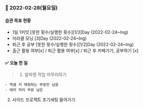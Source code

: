 ### 📆 2022-02-28(월요일)

#### 습관 목표 현황

- 1일 1커밋 [못한 횟수/실행한 횟수][1/3]Day (2022-02-24~Ing)
- 미라클 모닝 [3]Day (2022-02-24~Ing)
- 퇴근 후 공부 [못한 횟수/실행한 횟수][1/2]Day (2022-02-24~Ing)
- 출근 활용 여부[x] / 퇴근 활용 여부[x] / 퇴근 후 카페가기, 공부하기 [x]

#### ✅ 오늘 한 일

> 1. 알파엔 작업 마무리하기

    - 엑셀 키 매핑하는 부분만 남음
    - 에러 처리 부분 남은

2. 사이드 프로젝트 초기세팅 들어가기
